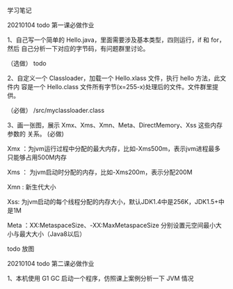 学习笔记

20210104
todo  第一课必做作业  

1、自己写一个简单的 Hello.java，里面需要涉及基本类型，四则运行，if 和 for，然后 自己分析一下对应的字节码，有问题群里讨论。

（选做）  todo

2、自定义一个 Classloader，加载一个 Hello.xlass 文件，执行 hello 方法，此文件内 容是一个 Hello.class 文件所有字节(x=255-x)处理后的文件。文件群里提供。

（必做） /src/myclassloader.class

3、画一张图，展示 Xmx、Xms、Xmn、Meta、DirectMemory、Xss 这些内存参数的 关系。
(必做)

Xmx ：为jvm运行过程中分配的最大内存，比如-Xms500m，表示jvm进程最多只能够占用500M内存

Xms ： 为jvm启动时分配的内存，比如-Xms200m，表示分配200M

Xmn : 新生代大小

Xss: 为jvm启动的每个线程分配的内存大小，默认JDK1.4中是256K，JDK1.5+中是1M

Meta ：XX:MetaspaceSize、-XX:MaxMetaspaceSize 分别设置元空间最小大小与最大大小（Java8以后）
 
todo 放图



20210104 
todo 第二课必做作业

1、本机使用 G1 GC 启动一个程序，仿照课上案例分析一下 JVM 情况


